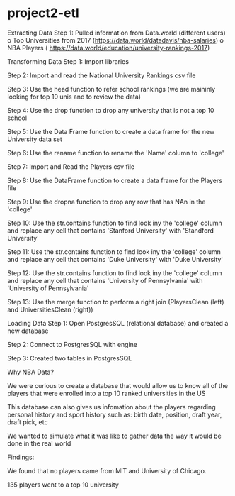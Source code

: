# project2-etl
 
Extracting Data
Step 1: Pulled information from Data.world (different users)
o	Top Universities from 2017 (https://data.world/datadavis/nba-salaries)
o	NBA Players ( https://data.world/education/university-rankings-2017) 


Transforming Data
Step 1:  Import libraries

Step 2: Import and read the National University Rankings csv file

Step 3: Use the head function to refer school rankings (we are maininly looking for top 10 unis and to review the data)

Step 4: Use the drop function to drop any university that is not a top 10 school

Step 5: Use the Data Frame function to create a data frame for the new University data set

Step 6: Use the rename function to rename the 'Name' column to 'college'

Step 7: Import and Read the Players csv file 

Step 8: Use the DataFrame function to create a data frame for the Players file

Step 9: Use the dropna function to drop any row that has NAn in the 'college' 

Step 10: Use the str.contains function to find look iny  the 'college' column and replace any cell that contains 'Stanford University' with 'Standford University'

Step 11: Use the str.contains function to find look iny  the 'college' column and replace any cell that contains 'Duke University' with 'Duke University'

Step 12: Use the str.contains function to find look iny  the 'college' column and replace any cell that contains 'University of Pennsylvania' with 'University of Pennsylvania'

Step 13: Use the merge function to perform a right join (PlayersClean (left) and UniversitiesClean (right))




Loading Data
Step 1: Open PostgresSQL (relational database) and created a new database 

Step 2:  Connect to PostgresSQL with engine

Step 3: Created two tables in PostgresSQL


Why NBA Data?

We were curious to create a database that would allow us to know all of the players that were enrolled into a top 10 ranked universities in the US 

This database can also gives us infomation about the players regarding personal history and sport history such as: birth date, position, draft year, draft pick, etc


We wanted to simulate what it was like to gather data the way it would be done in the real world 


Findings: 

We found that no players came from MIT and University of Chicago. 

135 players went to a top 10 university